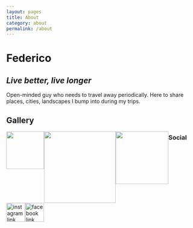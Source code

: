 ```yaml
---
layout: pages
title: About
category: about
permalink: /about
---
```

# Federico

## _Live better, live longer_

Open-minded guy who needs to travel away periodically. Here to share places, cities, landscapes I bump into during my trips.

## Gallery
<div style = "float:left;position:relative;">
    <img style= "float:left" src="https://fd-col.github.io/Travelit/assets/img/pizzaincasa.JPG" alt="" width="100"/>
    <img style= "float:left" src="https://fd-col.github.io/Travelit/assets/img/IMG_19631.jpg" alt="" width="190"/>
    <img style= "float:left" src="https://fd-col.github.io/Travelit/assets/img/CivitelladelTronto2.jpg" alt="" width="140"/>
</div>


### Social
<div style = "float:left;position: relative;width: 30%;">
    <a href="https://instagram.com/federi_10"> 
        <img style= "float:left" src="http://pngimg.com/uploads/instagram/instagram_PNG11.png" alt="instagram link" width="50"/> 
    </a>
    <a href="https://facebook.com/federico.colleluori7"> 
        <img style= "float:left" src="http://clipground.com/images/official-facebook-clipart-png-19.png" alt="facebook link" width="50"/> 
    </a>
</div>
